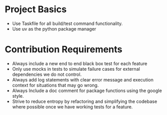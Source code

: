 # Project Basics

* Use Taskfile for all build/test command functionality.
* Use uv as the python package manager

# Contribution Requirements

* Always include a new end to end black box test for each feature
* Only use mocks in tests to simulate failure cases for external dependencies we do not control.
* Always add log statements with clear error message and execution context for situations that may go wrong.
* Always Include a doc comment for package functions using the google style.
* Strive to reduce entropy by refactoring and simplifying the codebase where possible once we have working tests for a feature.
